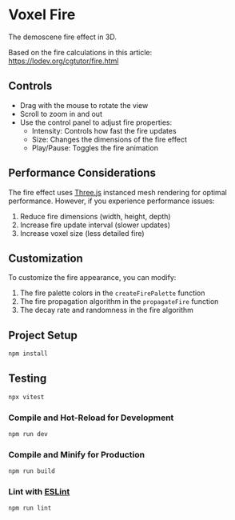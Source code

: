 # Voxel Fire

The demoscene fire effect in 3D. 

Based on the fire calculations in this article: https://lodev.org/cgtutor/fire.html

## Controls

- Drag with the mouse to rotate the view
- Scroll to zoom in and out
- Use the control panel to adjust fire properties:
  - Intensity: Controls how fast the fire updates
  - Size: Changes the dimensions of the fire effect
  - Play/Pause: Toggles the fire animation

## Performance Considerations

The fire effect uses [Three.js](https://threejs.org/) instanced mesh rendering for optimal performance. However, if you experience performance issues:

1. Reduce fire dimensions (width, height, depth)
2. Increase fire update interval (slower updates)
3. Increase voxel size (less detailed fire)

## Customization

To customize the fire appearance, you can modify:

1. The fire palette colors in the `createFirePalette` function
2. The fire propagation algorithm in the `propagateFire` function 
3. The decay rate and randomness in the fire algorithm

## Project Setup

```sh
npm install
```

## Testing

```sh
npx vitest
```

### Compile and Hot-Reload for Development

```sh
npm run dev
```

### Compile and Minify for Production

```sh
npm run build
```

### Lint with [ESLint](https://eslint.org/)

```sh
npm run lint
```
